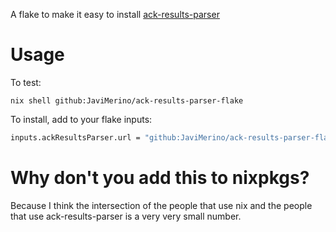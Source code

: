 A flake to make it easy to install
[ack-results-parser](https://github.com/xenserver/ack-results-parser)

# Usage

To test:

```
nix shell github:JaviMerino/ack-results-parser-flake
```

To install, add to your flake inputs:

``` nix
inputs.ackResultsParser.url = "github:JaviMerino/ack-results-parser-flake";
```

# Why don't you add this to nixpkgs?
Because I think the intersection of the people that use nix and the
people that use ack-results-parser is a very very small number.
